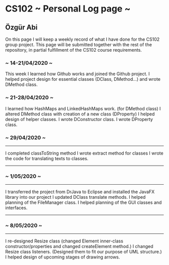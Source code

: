 # CS102 ~ Personal Log page ~

## Özgür Abi


On this page I will keep a weekly record of what I have done for the CS102 group project. This page will be submitted together with the rest of the repository, in partial fulfillment of the CS102 course requirements.

### ~ 14-21/04/2020 ~
This week I learned how Github works and joined the Github project.
I helped project design for essential classes (DClass, DMethod...) and wrote DMethod class.

### ~ 21-28/04/2020 ~
I learned how HashMaps and LinkedHashMaps work. (for DMethod class)
I altered DMethod class with creation of a new class (DProperty)
I helped design of helper classes.
I wrote DConstructor class.
I wrote DProperty class. 

### ~ 29/04/2020 ~
****

I completed classToString method
I wrote extract method for classes
I wrote the code for translating texts to classes.

****

###  ~ 1/05/2020 ~
****

I transferred the project from DrJava to Eclipse and installed the JavaFX library into our project
I updated DClass translate methods.
I helped planning of the FileManager class.
I helped planning of the GUI classes and interfaces.

****

### ~ 8/05/2020 ~
****

I re-designed Resize class (changed Element inner-class constructor/properties and changed createElement method.)
I changed Resize class listeners. (Designed them to fit our purpose of UML structure.)
I helped design of upcoming stages of drawing arrows.